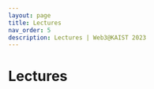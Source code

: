 ```yaml
---
layout: page
title: Lectures
nav_order: 5
description: Lectures | Web3@KAIST 2023
---
```


# Lectures
